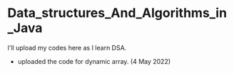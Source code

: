 # Data_structures_And_Algorithms_in_Java
  
 I'll upload my codes here as I learn DSA.

 * uploaded the code for dynamic array. (4 May 2022)
